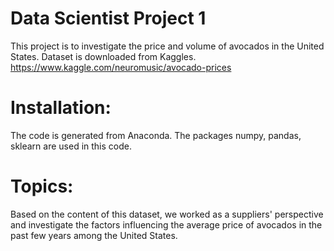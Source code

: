 # Data Scientist Project 1
This project is to investigate the price and volume of avocados in the United States. Dataset is downloaded from Kaggles. https://www.kaggle.com/neuromusic/avocado-prices
# Installation:
The code is generated from Anaconda. The packages numpy, pandas, sklearn are used in this code.
# Topics:
Based on the content of this dataset, we worked as a suppliers' perspective and investigate the factors influencing the average price of avocados in the past few years among the United States.


